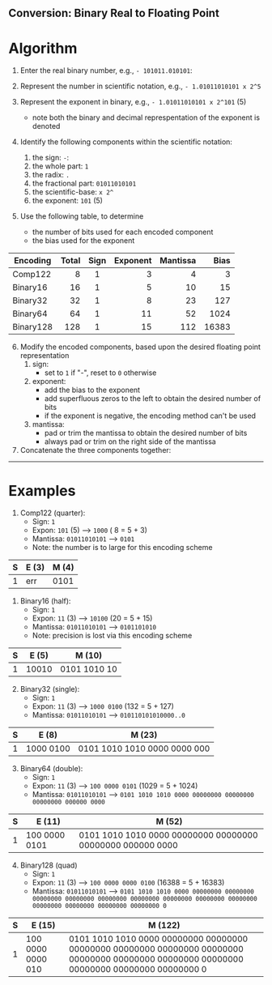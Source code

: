 ## Conversion: Binary Real to Floating Point

# Algorithm

1. Enter the real binary number, e.g., ``- 101011.010101``:   
2. Represent the number in scientific notation, e.g., ``- 1.01011010101 x 2^5``
3. Represent the exponent in binary, e.g., ``- 1.01011010101 x 2^101`` (5)
   - note both the binary and decimal represpentation of the exponent is denoted
4. Identify the following components within the scientific notation:
   1. the sign: ``-``:
   2. the whole part: ``1``
   3. the radix: ``.``
   4. the fractional part: ``01011010101``
   5. the scientific-base: ``x 2^``
   6. the exponent: ``101`` (5)

5. Use the following table, to determine
   - the number of bits used for each encoded component 
   - the bias used for the exponent

| Encoding  | Total | Sign | Exponent | Mantissa |  Bias |
| --------- | ----: | :--: | -------: | -------: | ----: |
| Comp122   |     8 |  1   |  3       |        4 |     3 |
| Binary16  |    16 |  1   |  5       |       10 |    15 |
| Binary32  |    32 |  1   |  8       |       23 |   127 |
| Binary64  |    64 |  1   |  11      |       52 |  1024 |
| Binary128 |   128 |  1   |  15      |      112 | 16383 |


6. Modify the encoded components, based upon the desired floating point representation
   1. sign: 
      - set to ``1`` if "-", reset to ``0`` otherwise
   2. exponent: 
      - add the bias to the exponent
      - add superfluous zeros to the left to obtain the desired number of bits
      - if the exponent is negative, the encoding method can't be used
   3. mantissa: 
      - pad or trim the mantissa to obtain the desired number of bits 
      - always pad or trim on the right side of the mantissa
7. Concatenate the three components together:


----
# Examples

1. Comp122 (quarter):
   - Sign: ``1``
   - Expon: ``101`` (5) -->  ``1000`` ( 8 = 5 + 3)
   - Mantissa: ``01011010101`` --> ``0101`` 
   - Note: the number is to large for this encoding scheme

| S  | E (3)  | M (4) | 
| -- | ------ | ----- | 
| 1  |  err   |  0101 | 

1. Binary16 (half):
   - Sign: ``1``
   - Expon: ``11`` (3) -->  ``10100`` (20 = 5 + 15)
   - Mantissa: ``01011010101`` --> ``0101101010`` 
   - Note: precision is lost via this encoding scheme

| S  | E (5)  | M (10) | 
| -- | ------ | ----- | 
| 1  |  10010 |  0101 1010 10 | 


2. Binary32 (single):   
   - Sign: ``1``
   - Expon: ``11`` (3) -->  ``1000 0100`` (132 = 5 + 127)
   - Mantissa: ``01011010101`` --> ``010110101010000..0`` 

| S  | E (8)  | M (23) | 
| -- | ------ | ----- | 
| 1  |  1000 0100 |  0101 1010 1010 0000 0000 000 | 

3. Binary64 (double):
   - Sign: ``1``
   - Expon: ``11`` (3) -->  ``100 0000 0101`` (1029 = 5 + 1024)
   - Mantissa: ``01011010101`` --> ``0101 1010 1010 0000 00000000 00000000 00000000 000000 0000`` 

| S  | E (11)  | M (52) | 
| -- | ------ | ----- | 
| 1  |  100 0000 0101 |  0101 1010 1010 0000 00000000 00000000 00000000 000000 0000 | 


4. Binary128 (quad)
   - Sign: ``1``
   - Expon: ``11`` (3) -->  ``100 0000 0000 0100`` (16388 = 5 + 16383)
   - Mantissa: ``01011010101`` --> ``0101 1010 1010 0000 00000000 00000000 00000000 00000000 00000000 00000000 00000000 00000000 00000000 00000000 00000000 00000000 00000000 0`` 

| S  | E (15)  | M (122) | 
| -- | ------ | ----- | 
| 1  |  100 0000 0000 010 |  0101 1010 1010 0000 00000000 00000000 00000000 00000000 00000000 00000000 00000000 00000000 00000000 00000000 00000000 00000000 00000000 0 |
